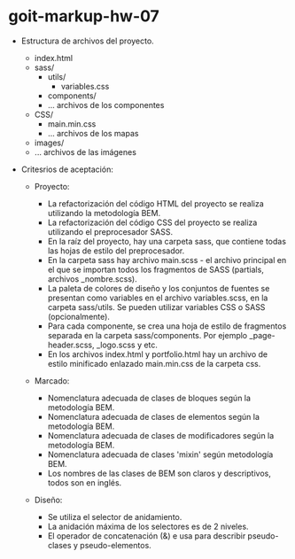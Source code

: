 # goit-markup-hw-07

- Estructura de archivos del proyecto.

  - index.html
  - sass/
    - utils/
      - variables.css
    - components/
    - ... archivos de los componentes
  - CSS/
    - main.min.css
    - ... archivos de los mapas
  - images/
  - ... archivos de las imágenes

- Critesrios de aceptación:

  - Proyecto:

    - La refactorización del código HTML del proyecto se realiza utilizando la metodología BEM.
    - La refactorización del código CSS del proyecto se realiza utilizando el preprocesador SASS.
    - En la raíz del proyecto, hay una carpeta sass, que contiene todas las hojas de estilo del
      preprocesador.
    - En la carpeta sass hay archivo main.scss - el archivo principal en el que se importan todos
      los fragmentos de SASS (partials, archivos \_nombre.scss).
    - La paleta de colores de diseño y los conjuntos de fuentes se presentan como variables en el
      archivo variables.scss, en la carpeta sass/utils. Se pueden utilizar variables CSS o SASS
      (opcionalmente).
    - Para cada componente, se crea una hoja de estilo de fragmentos separada en la carpeta
      sass/components. Por ejemplo \_page-header.scss, \_logo.scss y etc.
    - En los archivos index.html y portfolio.html hay un archivo de estilo minificado enlazado
      main.min.css de la carpeta css.

  - Marcado:

    - Nomenclatura adecuada de clases de bloques según la metodología BEM.
    - Nomenclatura adecuada de clases de elementos según la metodología BEM.
    - Nomenclatura adecuada de clases de modificadores según la metodología BEM.
    - Nomenclatura adecuada de clases 'mixin' según metodología BEM.
    - Los nombres de las clases de BEM son claros y descriptivos, todos son en inglés.

  - Diseño:

    - Se utiliza el selector de anidamiento.
    - La anidación máxima de los selectores es de 2 niveles.
    - El operador de concatenación (&) e usa para describir pseudo-clases y pseudo-elementos.
